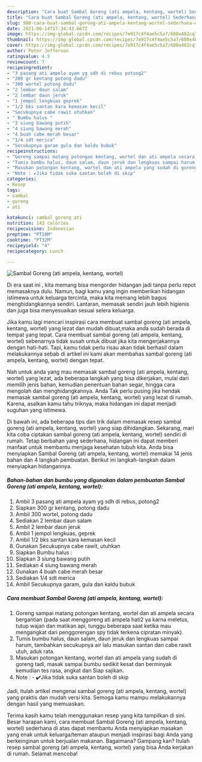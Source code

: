 ```yaml
---
description: "Cara buat Sambal Goreng (ati ampela, kentang, wortel) Sederhana dan Mudah Dibuat"
title: "Cara buat Sambal Goreng (ati ampela, kentang, wortel) Sederhana dan Mudah Dibuat"
slug: 980-cara-buat-sambal-goreng-ati-ampela-kentang-wortel-sederhana-dan-mudah-dibuat
date: 2021-06-14T17:34:43.667Z
image: https://img-global.cpcdn.com/recipes/7e917c4f4ae5c5a7/680x482cq70/sambal-goreng-ati-ampela-kentang-wortel-foto-resep-utama.jpg
thumbnail: https://img-global.cpcdn.com/recipes/7e917c4f4ae5c5a7/680x482cq70/sambal-goreng-ati-ampela-kentang-wortel-foto-resep-utama.jpg
cover: https://img-global.cpcdn.com/recipes/7e917c4f4ae5c5a7/680x482cq70/sambal-goreng-ati-ampela-kentang-wortel-foto-resep-utama.jpg
author: Peter Jefferson
ratingvalue: 4.5
reviewcount: 7
recipeingredient:
- "3 pasang ati ampela ayam yg sdh di rebus potong2"
- "300 gr kentang potong dadu"
- "300 wortel potong dadu"
- "2 lembar daun salam"
- "2 lembar daun jeruk"
- "1 jempol lengkuas geprek"
- "1/2 bks santan kara kemasan kecil"
- "Secukupnya cabe rawit utuhkan"
- " Bumbu halus "
- "3 siung bawang putih"
- "4 siung bawang merah"
- "4 buah cabe merah besar"
- "1/4 sdt merica"
- "Secukupnya garam gula dan kaldu bubuk"
recipeinstructions:
- "Goreng sampai matang potongan kentang, wortel dan ati ampela secara bergantian (pada saat menggoreng ati ampela hati2 ya karna meletus, tutup wajan dan matikan api, tunggu beberapa saat ketika mau mengangkat dari penggorengan spy tidak terkena cipratan minyak)."
- "Tumis bumbu halus, daun salam, daun jeruk dan lengkuas sampai harum, tambahkan secukupnya air lalu masukan santan dan cabe rawit utuh, aduk rata."
- "Masukan potongan kentang, wortel dan ati ampela yang sudah di goreng tadi, masak sampai bumbu sedikit kesat dan berminyak kemudian tes rasa, angkat dan Siap sajikan."
- "Note : ✔️Jika tidak suka santan boleh di skip"
categories:
- Resep
tags:
- sambal
- goreng
- ati

katakunci: sambal goreng ati 
nutrition: 143 calories
recipecuisine: Indonesian
preptime: "PT18M"
cooktime: "PT32M"
recipeyield: "4"
recipecategory: Lunch

---
```



![Sambal Goreng (ati ampela, kentang, wortel)](https://img-global.cpcdn.com/recipes/7e917c4f4ae5c5a7/680x482cq70/sambal-goreng-ati-ampela-kentang-wortel-foto-resep-utama.jpg)

Di era  saat ini , kita memang bisa mengorder hidangan jadi tanpa perlu repot memasaknya dulu. Namun, bagi kamu yang ingin memberikan hidangan istimewa untuk keluarga tercinta, maka kita memang lebih bagus menghidangkannya sendiri. Lantaran, memasak sendiri jauh lebih higienis dan juga bisa menyesuaikan sesuai selera keluarga.

Jika kamu lagi mencari inspirasi cara membuat sambal goreng (ati ampela, kentang, wortel) yang lezat dan mudah dibuat,maka anda sudah berada di tempat yang tepat. Cara membuat sambal goreng (ati ampela, kentang, wortel)  sebenarnya tidak susah untuk dibuat jika kita mengerjakannya dengan hati-hati. Tapi, kamu tidak perlu risau akan tidak berhasil dalam melakukannya 
sebab di artikel ini kami akan membahas sambal goreng (ati ampela, kentang, wortel) dengan tepat.  



Nah untuk anda yang mau memasak sambal goreng (ati ampela, kentang, wortel) yang lezat, ada beberapa langkah yang bisa dikerjakan, mulai dari memilih jenis bahan, kemudian penentuan bahan segar, hingga cara mengolah dan menghidangkannya. Anda Tak perlu pusing jika hendak memasak sambal goreng (ati ampela, kentang, wortel) yang lezat di rumah. Karena, asalkan kamu  tahu triknya, maka hidangan ini dapat menjadi suguhan yang istimewa.

Di bawah ini, ada beberapa tips dan trik dalam memasak resep sambal goreng (ati ampela, kentang, wortel) yang siap dihidangkan. Sekarang, mari kita coba ciptakan sambal goreng (ati ampela, kentang, wortel) sendiri di rumah. Tetap berbahan yang sederhana, hidangan ini dapat memberi manfaat untuk membantu menjaga kesehatan tubuh kita. Anda bisa menyiapkan Sambal Goreng (ati ampela, kentang, wortel) memakai 14 jenis bahan dan 4 langkah pembuatan. Berikut ini langkah-langkah dalam menyiapkan hidangannya.

<!--inarticleads1-->

##### Bahan-bahan dan bumbu yang digunakan dalam pembuatan Sambal Goreng (ati ampela, kentang, wortel):

1. Ambil 3 pasang ati ampela ayam yg sdh di rebus, potong2
1. Siapkan 300 gr kentang, potong dadu
1. Ambil 300 wortel, potong dadu
1. Sediakan 2 lembar daun salam
1. Ambil 2 lembar daun jeruk
1. Ambil 1 jempol lengkuas, geprek
1. Ambil 1/2 bks santan kara kemasan kecil
1. Gunakan Secukupnya cabe rawit, utuhkan
1. Siapkan  Bumbu halus :
1. Siapkan 3 siung bawang putih
1. Sediakan 4 siung bawang merah
1. Gunakan 4 buah cabe merah besar
1. Sediakan 1/4 sdt merica
1. Ambil Secukupnya garam, gula dan kaldu bubuk




<!--inarticleads2-->

##### Cara membuat Sambal Goreng (ati ampela, kentang, wortel):

1. Goreng sampai matang potongan kentang, wortel dan ati ampela secara bergantian (pada saat menggoreng ati ampela hati2 ya karna meletus, tutup wajan dan matikan api, tunggu beberapa saat ketika mau mengangkat dari penggorengan spy tidak terkena cipratan minyak).
1. Tumis bumbu halus, daun salam, daun jeruk dan lengkuas sampai harum, tambahkan secukupnya air lalu masukan santan dan cabe rawit utuh, aduk rata.
1. Masukan potongan kentang, wortel dan ati ampela yang sudah di goreng tadi, masak sampai bumbu sedikit kesat dan berminyak kemudian tes rasa, angkat dan Siap sajikan.
1. Note : - ✔️Jika tidak suka santan boleh di skip




Jadi, itulah artikel mengenai  sambal goreng (ati ampela, kentang, wortel)  yang praktis dan mudah versi kita. Semoga kamu mampu melakukannya dengan hasil yang memuaskan. 

Terima kasih kamu telah menggunakan resep yang kita tampilkan di sini. Besar harapan kami, cara membuat  Sambal Goreng (ati ampela, kentang, wortel) sederhana di atas dapat membantu Anda menyiapkan masakan yang enak untuk keluarga/teman ataupun menjadi inspirasi bagi Anda yang berkeinginan untuk berjualan makanan. Bagaimana? Gampang kan? Itulah resep sambal goreng (ati ampela, kentang, wortel) yang bisa Anda kerjakan di rumah. Selamat mencoba!

